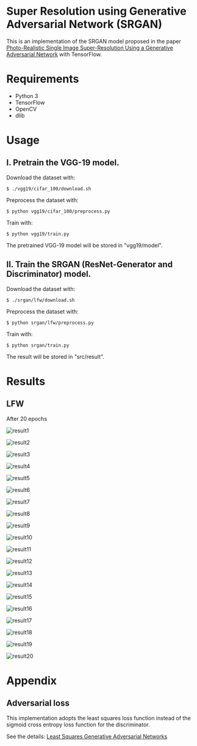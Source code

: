 # Super Resolution using Generative Adversarial Network (SRGAN)

This is an implementation of the SRGAN model proposed in the paper
[Photo-Realistic Single Image Super-Resolution Using a Generative Adversarial Network](
https://arxiv.org/abs/1609.04802)
with TensorFlow.

# Requirements

- Python 3
- TensorFlow
- OpenCV
- dlib

# Usage

## I. Pretrain the VGG-19 model.

Download the dataset with:

```
$ ./vgg19/cifar_100/download.sh
```

Preprocess the dataset with:

```
$ python vgg19/cifar_100/preprocess.py
```

Train with:

```
$ python vgg19/train.py
```

The pretrained VGG-19 model will be stored in "vgg19/model".


## II. Train the SRGAN (ResNet-Generator and Discriminator) model.

Download the dataset with:

```
$ ./srgan/lfw/download.sh
```

Preprocess the dataset with:

```
$ python srgan/lfw/preprocess.py
```

Train with:

```
$ python srgan/train.py
```

The result will be stored in "src/result".


# Results

## LFW

After 20 epochs

![result1](results/000000001.jpg)

![result2](results/000000002.jpg)

![result3](results/000000003.jpg)

![result4](results/000000004.jpg)

![result5](results/000000005.jpg)

![result6](results/000000006.jpg)

![result7](results/000000007.jpg)

![result8](results/000000008.jpg)

![result9](results/000000009.jpg)

![result10](results/000000010.jpg)

![result11](results/000000011.jpg)

![result12](results/000000012.jpg)

![result13](results/000000013.jpg)

![result14](results/000000014.jpg)

![result15](results/000000015.jpg)

![result16](results/000000016.jpg)

![result17](results/000000017.jpg)

![result18](results/000000018.jpg)

![result19](results/000000019.jpg)

![result20](results/000000020.jpg)


# Appendix

## Adversarial loss 

This implementation adopts the least squares loss function instead 
of the sigmoid cross entropy loss function for the discriminator.

See the details: [Least Squares Generative Adversarial Networks](
https://arxiv.org/abs/1611.04076)

